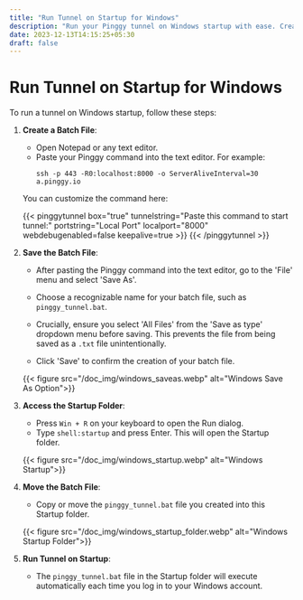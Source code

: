 ```yaml
---
title: "Run Tunnel on Startup for Windows"
description: "Run your Pinggy tunnel on Windows startup with ease. Create a batch file with your Pinggy command, save it in the startup folder, and enjoy automatic tunnel execution upon logging in."
date: 2023-12-13T14:15:25+05:30
draft: false
---
```


# Run Tunnel on Startup for Windows

To run a tunnel on Windows startup, follow these steps:

1. **Create a Batch File**:

   - Open Notepad or any text editor.
   - Paste your Pinggy command into the text editor. For example:
     ```batch
     ssh -p 443 -R0:localhost:8000 -o ServerAliveInterval=30 a.pinggy.io
     ```

   You can customize the command here:

   {{< pinggytunnel box="true" tunnelstring="Paste this command to start tunnel:" portstring="Local Port" localport="8000" webdebugenabled=false keepalive=true >}}
   {{< /pinggytunnel >}}

2. **Save the Batch File**:

   - After pasting the Pinggy command into the text editor, go to the 'File' menu and select 'Save As'.

   - Choose a recognizable name for your batch file, such as `pinggy_tunnel.bat`.

   - Crucially, ensure you select 'All Files' from the 'Save as type' dropdown menu before saving. This prevents the file from being saved as a `.txt` file unintentionally.

   - Click 'Save' to confirm the creation of your batch file.

   {{< figure src="/doc_img/windows_saveas.webp" alt="Windows Save As Option">}}

3. **Access the Startup Folder**:

   - Press `Win + R` on your keyboard to open the Run dialog.
   - Type `shell:startup` and press Enter. This will open the Startup folder.

   {{< figure src="/doc_img/windows_startup.webp" alt="Windows Startup">}}

4. **Move the Batch File**:

   - Copy or move the `pinggy_tunnel.bat` file you created into this Startup folder.

   {{< figure src="/doc_img/windows_startup_folder.webp" alt="Windows Startup Folder">}}

5. **Run Tunnel on Startup**:
   - The `pinggy_tunnel.bat` file in the Startup folder will execute automatically each time you log in to your Windows account.
